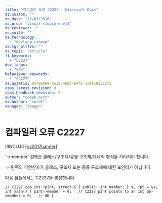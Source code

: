 ```yaml
---
title: "컴파일러 오류 C2227 | Microsoft Docs"
ms.custom: ""
ms.date: "12/03/2016"
ms.prod: "visual-studio-dev14"
ms.reviewer: ""
ms.suite: ""
ms.technology: 
  - "devlang-csharp"
ms.tgt_pltfrm: ""
ms.topic: "article"
f1_keywords: 
  - "C2227"
dev_langs: 
  - "C++"
helpviewer_keywords: 
  - "C2227"
ms.assetid: d470e8b8-7e15-468b-84fa-37d1a0132271
caps.latest.revision: 9
caps.handback.revision: 9
author: "corob-msft"
ms.author: "corob"
manager: "ghogen"
---
```

# 컴파일러 오류 C2227
[!INCLUDE[vs2017banner](../../assembler/inline/includes/vs2017banner.md)]

'\-\>member' 왼쪽은 클래스\/구조체\/공용 구조체\/제네릭 형식을 가리켜야 합니다.  
  
 `->` 왼쪽의 피연산자가 클래스, 구조체 또는 공용 구조체에 대한 포인터가 아닙니다.  
  
 다음 샘플에서는 C2227을 생성합니다.  
  
```  
// C2227.cpp int *pInt; struct S { public: int member; } s, *pS = &s; int main() { pInt->member = 0;   // C2227 pInt points to an int pS->member = 0;   // OK }  
```